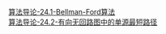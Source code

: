 [算法导论-24.1-Bellman-Ford算法](http://blog.csdn.net/mishifangxiangdefeng/article/details/7849387)  
[ 算法导论-24.2-有向无回路图中的单源最短路径](http://blog.csdn.net/mishifangxiangdefeng/article/details/7855152)  